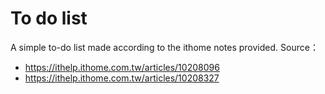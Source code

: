 # To do list

A simple to-do list made according to the ithome notes provided.
Source：
* https://ithelp.ithome.com.tw/articles/10208096
* https://ithelp.ithome.com.tw/articles/10208327
